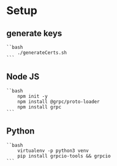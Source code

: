 
# Setup

## generate keys

    ``bash
        ./generateCerts.sh
    ```

## Node JS

    ``bash
        npm init -y
        npm install @grpc/proto-loader
        npm install grpc
    ```

## Python 

    ``bash
        virtualenv -p python3 venv
        pip install grpcio-tools && grpcio
    ```
